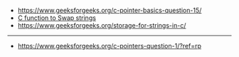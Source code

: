 - https://www.geeksforgeeks.org/c-pointer-basics-question-15/ 
- [C function to Swap strings](https://www.geeksforgeeks.org/swap-strings-in-c/)
- https://www.geeksforgeeks.org/storage-for-strings-in-c/ 
-----------------------
- https://www.geeksforgeeks.org/c-pointers-question-1/?ref=rp
